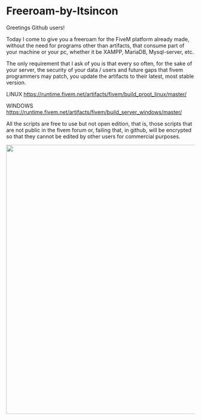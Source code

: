# Freeroam-by-Itsincon

Greetings Github users!

Today I come to give you a freeroam for the FiveM platform already made, without the need for programs other than artifacts, that consume part of your machine or your pc, whether it be XAMPP, MariaDB, Mysql-server, etc.

The only requirement that I ask of you is that every so often, for the sake of your server, the security of your data / users and future gaps that fivem programmers may patch, you update the artifacts to their latest, most stable version.

LINUX https://runtime.fivem.net/artifacts/fivem/build_proot_linux/master/

WINDOWS https://runtime.fivem.net/artifacts/fivem/build_server_windows/master/

All the scripts are free to use but not open edition, that is, those scripts that are not public in the fivem forum or, failing that, in github, will be encrypted so that they cannot be edited by other users for commercial purposes.

<img width="720" src="https://i.imgur.com/zWZJJrF.png">